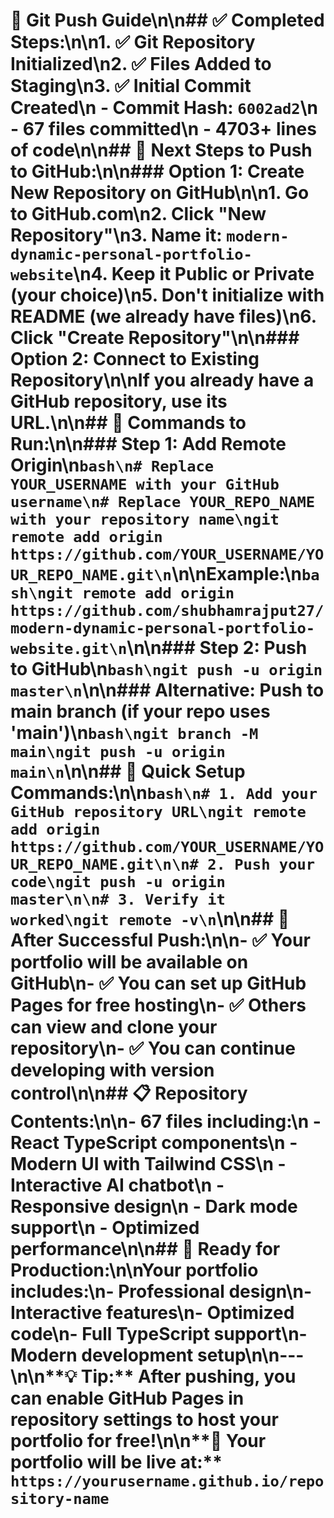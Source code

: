 # 🚀 Git Push Guide\n\n## ✅ **Completed Steps:**\n\n1. ✅ **Git Repository Initialized**\n2. ✅ **Files Added to Staging**\n3. ✅ **Initial Commit Created**\n   - Commit Hash: `6002ad2`\n   - 67 files committed\n   - 4703+ lines of code\n\n## 🎯 **Next Steps to Push to GitHub:**\n\n### **Option 1: Create New Repository on GitHub**\n\n1. **Go to GitHub.com**\n2. **Click \"New Repository\"**\n3. **Name it:** `modern-dynamic-personal-portfolio-website`\n4. **Keep it Public or Private** (your choice)\n5. **Don't initialize with README** (we already have files)\n6. **Click \"Create Repository\"**\n\n### **Option 2: Connect to Existing Repository**\n\nIf you already have a GitHub repository, use its URL.\n\n## 📝 **Commands to Run:**\n\n### **Step 1: Add Remote Origin**\n```bash\n# Replace YOUR_USERNAME with your GitHub username\n# Replace YOUR_REPO_NAME with your repository name\ngit remote add origin https://github.com/YOUR_USERNAME/YOUR_REPO_NAME.git\n```\n\n**Example:**\n```bash\ngit remote add origin https://github.com/shubhamrajput27/modern-dynamic-personal-portfolio-website.git\n```\n\n### **Step 2: Push to GitHub**\n```bash\ngit push -u origin master\n```\n\n### **Alternative: Push to main branch** (if your repo uses 'main')\n```bash\ngit branch -M main\ngit push -u origin main\n```\n\n## 🔧 **Quick Setup Commands:**\n\n```bash\n# 1. Add your GitHub repository URL\ngit remote add origin https://github.com/YOUR_USERNAME/YOUR_REPO_NAME.git\n\n# 2. Push your code\ngit push -u origin master\n\n# 3. Verify it worked\ngit remote -v\n```\n\n## 🎉 **After Successful Push:**\n\n- ✅ Your portfolio will be available on GitHub\n- ✅ You can set up GitHub Pages for free hosting\n- ✅ Others can view and clone your repository\n- ✅ You can continue developing with version control\n\n## 📋 **Repository Contents:**\n\n- **67 files** including:\n  - React TypeScript components\n  - Modern UI with Tailwind CSS\n  - Interactive AI chatbot\n  - Responsive design\n  - Dark mode support\n  - Optimized performance\n\n## 🚀 **Ready for Production:**\n\nYour portfolio includes:\n- Professional design\n- Interactive features\n- Optimized code\n- Full TypeScript support\n- Modern development setup\n\n---\n\n**💡 Tip:** After pushing, you can enable GitHub Pages in repository settings to host your portfolio for free!\n\n**🔗 Your portfolio will be live at:** `https://yourusername.github.io/repository-name`